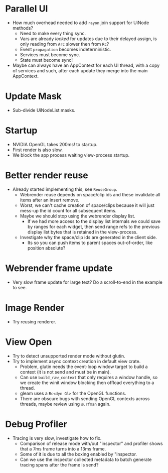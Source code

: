 # Parallel UI

* How much overhead needed to add `rayon` join support for UiNode methods?
    * Need to make every thing sync.
    * Vars are already *locked* for updates due to their delayed assign, is only reading from `Arc` slower then from `Rc`?
    * Event `propagation` becomes indeterministic.
    * Services must become sync.
    * State must become sync!
* Maybe can always have an AppContext for each UI thread, with a copy of services and such, after each update they merge into
  the main AppContext.

# Update Mask

* Sub-divide UiNodeList masks.

# Startup

* NVIDIA OpenGL takes 200ms! to startup.
* First render is also slow.
* We block the app process waiting view-process startup.

# Better render reuse

* Already started implementing this, see `ReuseGroup`.
  - Webrender reuse depends on space/clip ids and these invalidate all items after an insert remove.
  - Worst, we can't cache creation of space/clips because it will just mess-up the id count for all subsequent items.
  - Maybe we should stop using the webrender display list.
    - If we had more access to the display list internals we could save by ranges for each widget, then send range refs to
      the previous display list bytes that is retained in the view-process.
  - Investigate why the space/clip ids are generated in the client side.
    - Its so you can push items to parent spaces out-of-order, like position absolute?


# Webrender frame update

* Very slow frame update for large text? Do a scroll-to-end in the example to see.

# Image Render

* Try reusing renderer.

# View Open

* Try to detect unsupported render mode without glutin.
* Try to implement async context creation in default view crate.
    - Problem, glutin needs the event-loop window target to build a context (it is not send and must be in main).
    - Can use `build_raw_context` that only requires a window handle, so we create the winit window blocking then offload
      everything to a thread.
    - gleam uses a `Rc<dyn Gl>` for the OpenGL functions.
    - There are obscure bugs with sending OpenGL contexts across threads, maybe review using `surfman` again.

# Debug Profiler

* Tracing is very slow, investigate how to fix.
  - Comparison of release mode with/out "inspector" and profiler shows that a 7ms frame turns into a 13ms frame.
  - Some of it is due to all the boxing enabled by "inspector.
  - Can we use the inspector collected metadata to batch generate tracing spans after the frame is send?